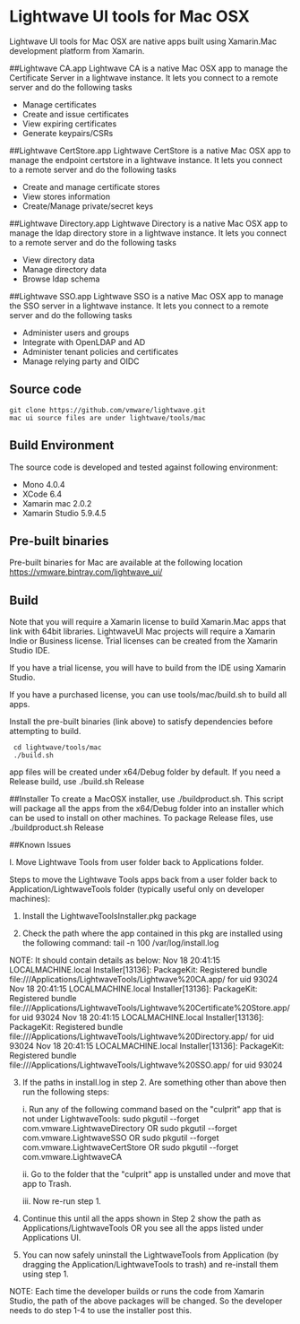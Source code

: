 # Lightwave UI tools for Mac OSX

Lightwave UI tools for Mac OSX are native apps built using Xamarin.Mac development platform from Xamarin.

##Lightwave CA.app
Lightwave CA is a native Mac OSX app to manage the Certificate Server in a lightwave instance.
It lets you connect to a remote server and do the following tasks

* Manage certificates
* Create and issue certificates
* View expiring certificates
* Generate keypairs/CSRs

##Lightwave CertStore.app
Lightwave CertStore is a native Mac OSX app to manage the endpoint certstore in a lightwave instance.
It lets you connect to a remote server and do the following tasks

* Create and manage certificate stores
* View stores information
* Create/Manage private/secret keys

##Lightwave Directory.app
Lightwave Directory is a native Mac OSX app to manage the ldap directory store in a lightwave instance.
It lets you connect to a remote server and do the following tasks

* View directory data
* Manage directory data
* Browse ldap schema

##Lightwave SSO.app
Lightwave SSO is a native Mac OSX app to manage the SSO server in a lightwave instance.
It lets you connect to a remote server and do the following tasks

* Administer users and groups
* Integrate with OpenLDAP and AD
* Administer tenant policies and certificates
* Manage relying party and OIDC

## Source code
```
git clone https://github.com/vmware/lightwave.git
mac ui source files are under lightwave/tools/mac
```

## Build Environment
The source code is developed and tested against following environment:

* Mono 4.0.4
* XCode 6.4
* Xamarin mac 2.0.2
* Xamarin Studio 5.9.4.5

## Pre-built binaries
Pre-built binaries for Mac are available at the following location
https://vmware.bintray.com/lightwave_ui/ 

## Build
Note that you will require a Xamarin license to build Xamarin.Mac apps that link with 64bit libraries.
LightwaveUI Mac projects will require a Xamarin Indie or Business license.
Trial licenses can be created from the Xamarin Studio IDE.

If you have a trial license, you will have to build from the IDE using Xamarin Studio.

If you have a purchased license, you can use tools/mac/build.sh to build all apps.

Install the pre-built binaries (link above) to satisfy dependencies before attempting to build.


```
 cd lightwave/tools/mac
 ./build.sh
```

app files will be created under x64/Debug folder by default. If you need a Release build, use ./build.sh Release

##Installer
To create a MacOSX installer, use ./buildproduct.sh. This script will package all the apps from the x64/Debug folder into an installer which can be used to install on other machines. To package Release files, use ./buildproduct.sh Release 


##Known Issues

I. Move Lightwave Tools from user folder back to Applications folder.

Steps to move the Lightwave Tools apps back from a user folder back to
Application/LightwaveTools folder (typically useful only on developer
machines):

1. Install the LightwaveToolsInstaller.pkg package

2. Check the path where the app contained in this pkg are installed using
the following command:
tail -n 100 /var/log/install.log

NOTE: It should contain details as below:
Nov 18 20:41:15 LOCALMACHINE.local Installer[13136]: PackageKit:
Registered bundle file:///Applications/LightwaveTools/Lightwave%20CA.app/
for uid 93024
Nov 18 20:41:15 LOCALMACHINE.local Installer[13136]: PackageKit:
Registered bundle
file:///Applications/LightwaveTools/Lightwave%20Certificate%20Store.app/
for uid 93024
Nov 18 20:41:15 LOCALMACHINE.local Installer[13136]: PackageKit:
Registered bundle
file:///Applications/LightwaveTools/Lightwave%20Directory.app/ for uid
93024
Nov 18 20:41:15 LOCALMACHINE.local Installer[13136]: PackageKit:
Registered bundle file:///Applications/LightwaveTools/Lightwave%20SSO.app/
for uid 93024



3. If the paths in install.log in step 2. Are something other than above
then run the following steps:

	i. Run any of the following command based on the "culprit" app that is
not under LightwaveTools:
	   sudo pkgutil --forget com.vmware.LightwaveDirectory OR
	   sudo pkgutil --forget com.vmware.LightwaveSSO OR
	   sudo pkgutil --forget com.vmware.LightwaveCertStore OR
           sudo pkgutil --forget com.vmware.LightwaveCA

	ii. Go to the folder that the "culprit" app is unstalled under and move
that app to Trash.

	iii. Now re-run step 1.

4. Continue this until all the apps shown in Step 2 show the path as
Applications/LightwaveTools OR you see all the apps listed under
Applications UI.

5. You can now safely uninstall the LightwaveTools from Application (by
dragging the Application/LightwaveTools to trash) and re-install them
using step 1.


NOTE: Each time the developer builds or runs the code from Xamarin Studio,
the path of the above packages will be changed. So the developer needs to
do step 1-4 to use the installer post this.

